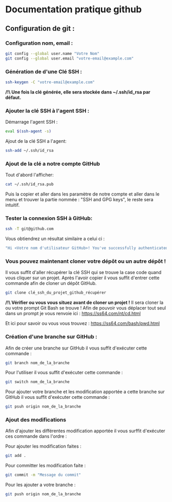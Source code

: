 # Documentation pratique github

## Configuration de git :
### Configuration nom, email :
```bash
git config --global user.name "Votre Nom"
git config --global user.email "votre-email@example.com"
```
### Génération de d'une Clé SSH :
```bash
ssh-keygen -C "votre-email@example.com"
```
**/!\ Une fois la clé générée, elle sera stockée dans ~/.ssh/id_rsa par défaut.**

### Ajouter la clé SSH à l'agent SSH :
Démarrage l'agent SSH :
```bash
eval $(ssh-agent -s)
```
Ajout de la clé SSH a l'agent: 
```bash
ssh-add ~/.ssh/id_rsa
```

### Ajout de la clé a notre compte GitHub
Tout d'abord l'afficher:
```bash
cat ~/.ssh/id_rsa.pub
```
Puis la copier et aller dans les paramètre de notre compte et aller dans le menu et trouver la partie nommée : "SSH and GPG keys", le reste sera intuitif.

### Tester la connexion SSH à GitHub:
```bash
ssh -T git@github.com
```
Vous obtiendrez un résultat similaire a celui ci :
```bash
"Hi <Votre nom d'utilisateur GitHub>! You've successfully authenticated, but GitHub does not provide shell access."
```

### Vous pouvez maintenant cloner votre dépôt ou un autre dépôt !
Il vous suffit d'aller récupérer la clé SSH qui se trouve la case code quand vous cliquer sur un projet. Après l'avoir copier il vous suffit d'entrer cette commande afin de cloner un dépôt GitHub.
```bash
git clone clé_ssh_du_projet_github_récupérer
```
**/!\ Vérifier ou vous vous situez avant de cloner un projet !** Il sera cloner la ou votre prompt Git Bash se trouve ! Afin de pouvoir vous déplacer tout seul dans un prompt je vous renvoie ici : https://ss64.com/nt/cd.html

Et ici pour savoir ou vous vous trouvez :
https://ss64.com/bash/pwd.html

### Création d'une branche sur GitHub :
Afin de créer une branche sur GitHub il vous suffit d'exécuter cette commande :
```bash
git branch nom_de_la_branche
```
Pour l'utiliser il vous suffit d'exécuter cette commande :
```bash
git switch nom_de_la_branche
```
Pour ajouter votre branche et les modification apportée a cette branche sur GitHub il vous suffit d'exécuter cette commande :

```bash
git psuh origin nom_de_la_branche
```

### Ajout des modifications
Afin d'ajouter les différentes modification apportée il vous surffit d'exécuter ces commande dans l'ordre :

Pour ajouter les modification faites : 
```bash
git add .
```
Pour committer les modification faite :
```bash
git commit -m "Message du commit"
```
Pour les ajouter a votre branche :
```bash
git push origin nom_de_la_branche
```
